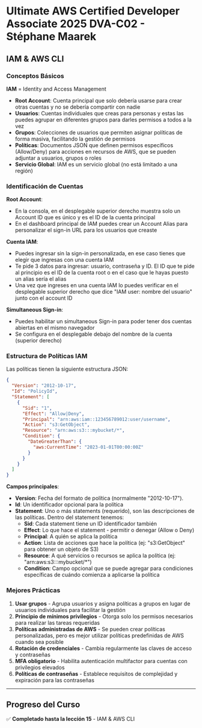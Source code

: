 # Ultimate AWS Certified Developer Associate 2025 DVA-C02 - Stéphane Maarek

## IAM & AWS CLI

### Conceptos Básicos

**IAM** = Identity and Access Management

- **Root Account**: Cuenta principal que solo debería usarse para crear otras cuentas y no se debería compartir con
  nadie
- **Usuarios**: Cuentas individuales que creas para personas y estas las puedes agrupar en diferentes grupos para
  darles permisos a todos a la vez
- **Grupos**: Colecciones de usuarios que permiten asignar políticas de forma masiva, facilitando la gestión de permisos
- **Políticas**: Documentos JSON que definen permisos específicos (Allow/Deny) para acciones en recursos de AWS, que se
  pueden adjuntar a usuarios, grupos o roles
- **Servicio Global**: IAM es un servicio global (no está limitado a una región)

### Identificación de Cuentas

**Root Account**:

- En la consola, en el desplegable superior derecho muestra solo un Account ID que es único y es el ID de la cuenta
  principal
- En el dashboard principal de IAM puedes crear un Account Alias para personalizar el sign-in URL para los usuarios que
  creaste

**Cuenta IAM**:

- Puedes ingresar sin la sign-in personalizada, en ese caso tienes que elegir que ingresas con una cuenta IAM
- Te pide 3 datos para ingresar: usuario, contraseña y ID. El ID que te pide al principio es el ID de la cuenta root o
  en el caso que le hayas puesto un alias sería el alias
- Una vez que ingreses en una cuenta IAM lo puedes verificar en el desplegable superior derecho que dice "IAM user:
  nombre del usuario" junto con el account ID

**Simultaneous Sign-in**:

- Puedes habilitar un simultaneous Sign-in para poder tener dos cuentas abiertas en el mismo navegador
- Se configura en el desplegable debajo del nombre de la cuenta (superior derecho)

### Estructura de Políticas IAM

Las políticas tienen la siguiente estructura JSON:

```json
{
  "Version": "2012-10-17",
  "Id": "PolicyId",
  "Statement": [
    {
      "Sid": "1",
      "Effect": "Allow|Deny",
      "Principal": "arn:aws:iam::123456789012:user/username",
      "Action": "s3:GetObject",
      "Resource": "arn:aws:s3:::mybucket/*",
      "Condition": {
        "DateGreaterThan": {
          "aws:CurrentTime": "2023-01-01T00:00:00Z"
        }
      }
    }
  ]
}
```

**Campos principales**:

- **Version**: Fecha del formato de política (normalmente "2012-10-17").
- **Id**: Un identificador opcional para la política
- **Statement**: Uno o más statements (requerido), son las descripciones de las políticas. Dentro del statement tenemos:
  - **Sid**: Cada statement tiene un ID identificador también
  - **Effect**: Lo que hace el statement - permitir o denegar (Allow o Deny)
  - **Principal**: A quién se aplica la política
  - **Action**: Lista de acciones que hace la política (ej: "s3:GetObject" para obtener un objeto de S3)
  - **Resource**: A qué servicios o recursos se aplica la política (ej: "arn:aws:s3:::mybucket/*")
  - **Condition**: Campo opcional que se puede agregar para condiciones específicas de cuándo comienza a aplicarse la
    política

### Mejores Prácticas

1. **Usar grupos** - Agrupa usuarios y asigna políticas a grupos en lugar de usuarios individuales para facilitar la
    gestión
2. **Principio de mínimos privilegios** - Otorga solo los permisos necesarios para realizar las tareas requeridas
3. **Políticas administradas de AWS** - Se pueden crear políticas personalizadas, pero es mejor utilizar políticas
    predefinidas de AWS cuando sea posible
4. **Rotación de credenciales** - Cambia regularmente las claves de acceso y contraseñas
5. **MFA obligatorio** - Habilita autenticación multifactor para cuentas con privilegios elevados
6. **Políticas de contraseñas** - Establece requisitos de complejidad y expiración para las contraseñas

---

## Progreso del Curso

✅ **Completado hasta la lección 15** - IAM & AWS CLI

